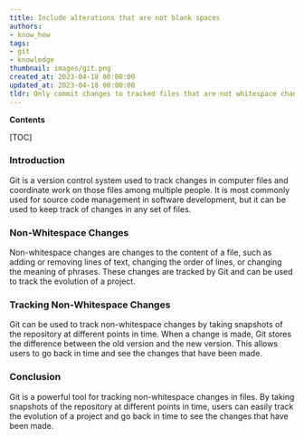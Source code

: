 ```yaml
---
title: Include alterations that are not blank spaces
authors:
- know_how
tags:
- git
- knowledge
thumbnail: images/git.png
created_at: 2023-04-18 00:00:00
updated_at: 2023-04-18 00:00:00
tldr: Only commit changes to tracked files that are not whitespace changes.
---
```


**Contents**

[TOC]

### Introduction

Git is a version control system used to track changes in computer files and coordinate work on those files among multiple people. It is most commonly used for source code management in software development, but it can be used to keep track of changes in any set of files.

### Non-Whitespace Changes

Non-whitespace changes are changes to the content of a file, such as adding or removing lines of text, changing the order of lines, or changing the meaning of phrases. These changes are tracked by Git and can be used to track the evolution of a project.

### Tracking Non-Whitespace Changes

Git can be used to track non-whitespace changes by taking snapshots of the repository at different points in time. When a change is made, Git stores the difference between the old version and the new version. This allows users to go back in time and see the changes that have been made.

### Conclusion

Git is a powerful tool for tracking non-whitespace changes in files. By taking snapshots of the repository at different points in time, users can easily track the evolution of a project and go back in time to see the changes that have been made.
